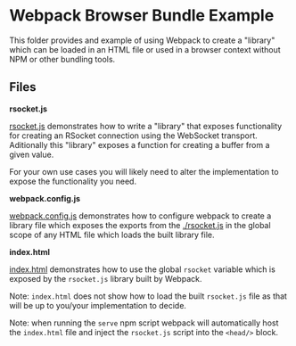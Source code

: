 
# Webpack Browser Bundle Example

This folder provides and example of using Webpack to create a "library" which can be loaded in an HTML file or used in a
browser context without NPM or other bundling tools.

## Files

__rsocket.js__

[rsocket.js](./rsocket.js) demonstrates how to write a "library" that exposes functionality for creating an RSocket
connection using the WebSocket transport. Aditionally this "library" exposes a function for creating a buffer from a
given value.

For your own use cases you will likely need to alter the implementation to expose the functionality you need.

__webpack.config.js__

[webpack.config.js](./webpack.config.js) demonstrates how to configure webpack to create a library file which exposes the exports
from the [./rsocket.js](./rsocket.js) in the global scope of any HTML file which loads the built library file.

__index.html__

[index.html](./index.html) demonstrates how to use the global `rsocket` variable which is exposed by the `rsocket.js` library built by Webpack.

Note: `index.html` does not show how to load the built `rsocket.js` file as that will be up to you/your implementation to decide.

Note: when running the `serve` npm script webpack will automatically host the `index.html` file and inject the `rsocket.js` script into the `<head/>` block.
